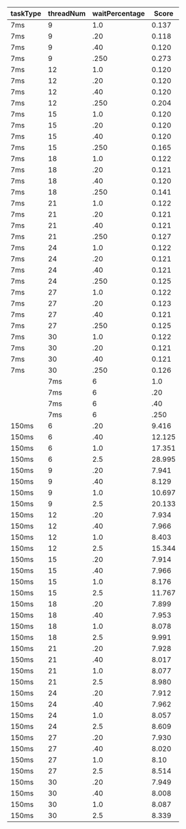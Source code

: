 |    taskType | threadNum | waitPercentage   | Score 
| -------- | ------ | ----- | ----- | 
|             7ms |           9 |              1.0   | 0.137 |
|             7ms |           9 |              .20    | 0.118 |
|             7ms |           9 |              .40    | 0.120 |
|             7ms |           9 |              .250   | 0.273 |
|             7ms |          12 |              1.0   | 0.120 |
|             7ms |          12 |              .20    | 0.120 |
|             7ms |          12 |              .40    | 0.120 |
|             7ms |          12 |              .250   | 0.204 |
|             7ms |          15 |              1.0   | 0.120 |
|             7ms |          15 |              .20    | 0.120 |
|             7ms |          15 |              .40    | 0.120 |
|             7ms |          15 |              .250   | 0.165 |
|             7ms |          18 |              1.0   | 0.122 |
|             7ms |          18 |              .20    | 0.121 |
|             7ms |          18 |              .40    | 0.120 |
|             7ms |          18 |              .250   | 0.141 |
|             7ms |          21 |              1.0   | 0.122 |
|             7ms |          21 |              .20    | 0.121 |
|             7ms |          21 |              .40    | 0.121 |
|             7ms |          21 |              .250   | 0.127 |
|             7ms |          24 |              1.0   | 0.122 |
|             7ms |          24 |              .20    | 0.121 |
|             7ms |          24 |              .40    | 0.121 |
|             7ms |          24 |              .250   | 0.125 |
|             7ms |          27 |              1.0   | 0.122 |
|             7ms |          27 |              .20    | 0.123 |
|             7ms |          27 |              .40    | 0.121 |
|             7ms |          27 |              .250   | 0.125 |
|             7ms |          30 |              1.0   | 0.122 |
|             7ms |          30 |              .20    | 0.121 |
|             7ms |          30 |              .40    | 0.121 |
|             7ms |          30 |              .250   | 0.126 |
     |   7ms |            6         |      1.0    |  0.202  |
     |   7ms |            6         |       .20    |   .120 |
     |   7ms |            6         |       .40    |   0.152 |
     |   7ms |            6         |      .250    |   0.402 |
| 150ms |             6 |             .20 |       9.416 |
| 150ms |             6 |             .40  |      12.125 |
| 150ms |             6 |             1.0  |      17.351 |
| 150ms |             6 |             2.5  |      28.995 |
| 150ms |             9 |             .20 |       7.941 |
| 150ms |             9 |             .40  |       8.129 |
| 150ms |             9 |             1.0 |      10.697 |
| 150ms |             9 |             2.5 |      20.133 |
| 150ms |            12 |             .20 |       7.934 |
| 150ms |            12 |             .40  |       7.966 |
| 150ms |            12 |             1.0 |       8.403 |
| 150ms |            12 |             2.5 |      15.344 |
| 150ms |            15 |             .20 |       7.914 |
| 150ms |            15 |             .40  |       7.966 |
| 150ms |            15 |             1.0 |       8.176 |
| 150ms |            15 |             2.5 |      11.767 |
| 150ms |            18 |             .20 |       7.899 |
| 150ms |            18 |             .40  |       7.953 |
| 150ms |            18 |             1.0 |       8.078 |
| 150ms |            18 |             2.5 |       9.991 |
| 150ms |            21 |             .20 |       7.928 |
| 150ms |            21 |             .40  |       8.017 |
| 150ms |            21 |             1.0 |       8.077 |
| 150ms |            21 |             2.5 |       8.980 |
| 150ms |            24 |             .20 |       7.912 |
| 150ms |            24 |             .40  |       7.962 |
| 150ms |            24 |             1.0 |       8.057 |
| 150ms |            24 |             2.5 |       8.609 |
| 150ms |            27 |             .20 |       7.930 |
| 150ms |            27 |             .40  |       8.020 |
| 150ms |            27 |             1.0 |       8.10 |
| 150ms |            27 |             2.5 |       8.514 |
| 150ms |            30 |             .20 |       7.949 |
| 150ms |            30 |             .40  |       8.008 |
| 150ms |            30 |             1.0 |       8.087 |
| 150ms |            30 |             2.5 |       8.339 |






           